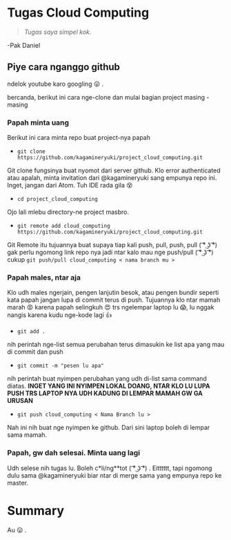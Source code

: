 # Tugas Cloud Computing
>*Tugas saya simpel kok.*

-Pak Daniel

## Piye cara nganggo github
ndelok youtube karo googling :stuck_out_tongue: .

bercanda, berikut ini cara nge-clone dan mulai bagian project masing - masing

### Papah minta uang
Berikut ini cara minta repo buat project-nya papah

- ```git clone https://github.com/kagamineryuki/project_cloud_computing.git ```

Git clone fungsinya buat nyomot dari server github. Klo error authenticated atau apalah, minta invitation dari @kagamineryuki sang empunya repo ini. Inget, jangan dari Atom. Tuh IDE rada gila :dizzy_face:

- ```cd project_cloud_computing```

Ojo lali mlebu directory-ne project masbro.

- ```git remote add cloud_computing https://github.com/kagamineryuki/project_cloud_computing.git```

Git Remote itu tujuannya buat supaya tiap kali push, pull, push, pull ( ͡° ͜ʖ ͡°) gak perlu ngomong link repo nya jadi ntar kalo mau nge push/pull ( ͡° ͜ʖ ͡°) cukup ```git push/pull cloud_computing < nama branch mu >```

### Papah males, ntar aja
Klo udh males ngerjain, pengen lanjutin besok, atau pengen bundir seperti kata papah jangan lupa di commit terus di push. Tujuannya klo ntar mamah marah :rage: karena papah selingkuh :heart_eyes: trs ngelempar laptop lu :scream:, lu nggak nangis karena kudu nge-kode lagi :+1:

- ```git add .```

nih perintah nge-list semua perubahan terus dimasukin ke list apa yang mau di commit dan push

-  ```git commit -m "pesen lu apa"```

nih perintah buat nyimpen perubahan yang udh di-list sama command diatas. **INGET YANG INI NYIMPEN LOKAL DOANG, NTAR KLO LU LUPA PUSH TRS LAPTOP NYA UDH KADUNG DI LEMPAR MAMAH GW GA URUSAN**

- ```git push cloud_computing < Nama Branch lu >```

Nah ini nih buat nge nyimpen ke github. Dari sini laptop boleh di lempar sama mamah.

### Papah, gw dah selesai. Minta uang lagi
Udh selese nih tugas lu. Boleh c*li/ng**tot ( ͡° ͜ʖ ͡°) . Eitttttt, tapi ngomong dulu sama @kagamineryuki biar ntar di merge sama yang empunya repo ke master.

# Summary
Au :stuck_out_tongue: .
